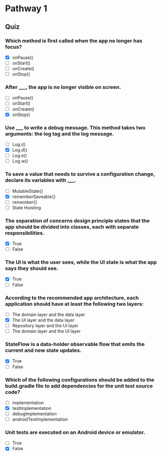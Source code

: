 # Pathway 1

## Quiz
### Which method is first called when the app no longer has focus?
- [x] onPause()
- [ ] onStart()
- [ ] onCreate()
- [ ] onStop()

### After ___, the app is no longer visible on screen.
- [ ] onPause()
- [ ] onStart()
- [ ] onCreate()
- [x] onStop()

### Use ___ to write a debug message. This method takes two arguments: the log tag and the log message.
- [ ] Log.i()
- [x] Log.d()
- [ ] Log.e()
- [ ] Log.w()

### To save a value that needs to survive a configuration change, declare its variables with \_\_\_.
- [ ] MutableState{}
- [x] rememberSaveable{}
- [ ] remember{}
- [ ] State Hoisting

### The separation of concerns design principle states that the app should be divided into classes, each with separate responsibilities.
- [x] True
- [ ] False

### The UI is what the user sees, while the UI state is what the app says they should see.
- [x] True
- [ ] False

### According to the recommended app architecture, each application should have at least the following two layers:
- [ ] The domain layer and the data layer
- [x] The UI layer and the data layer
- [ ] Repository layer and the UI layer
- [ ] The domain layer and the UI layer

### StateFlow is a data-holder observable flow that emits the current and new state updates.
- [x] True
- [ ] False

### Which of the following configurations should be added to the build.gradle file to add dependencies for the unit test source code?
- [ ] implementation
- [x] testImplementation
- [ ] debugImplementation
- [ ] androidTestImplementation

### Unit tests are executed on an Android device or emulator.
- [ ] True
- [x] False